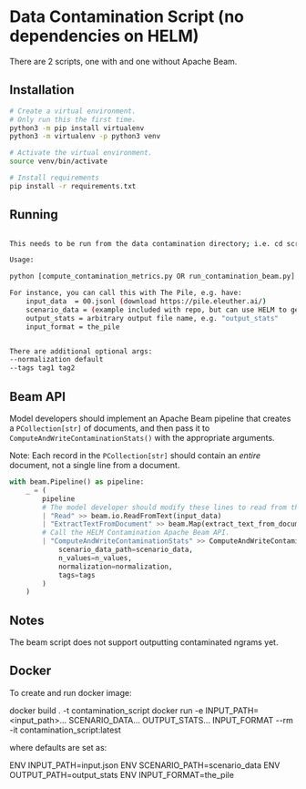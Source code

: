 # Data Contamination Script (no dependencies on HELM)

There are 2 scripts, one with and one without Apache Beam.

## Installation

```bash
# Create a virtual environment.
# Only run this the first time.
python3 -m pip install virtualenv
python3 -m virtualenv -p python3 venv

# Activate the virtual environment.
source venv/bin/activate

# Install requirements
pip install -r requirements.txt
```

## Running

```bash

This needs to be run from the data contamination directory; i.e. cd scripts/data_contamination if you are at the top level HELM folder

Usage:

python [compute_contamination_metrics.py OR run_contamination_beam.py] --input-data <input_data> --scenario-data <scenario_data> --output-stats <output_stats> --input-format <input_format>

For instance, you can call this with The Pile, e.g. have:
    input_data  = 00.jsonl (download https://pile.eleuther.ai/)
    scenario_data = (example included with repo, but can use HELM to generate)
    output_stats = arbitrary output file name, e.g. "output_stats"
    input_format = the_pile


There are additional optional args:
--normalization default 
--tags tag1 tag2
```

## Beam API

Model developers should implement an Apache Beam pipeline that creates a `PCollection[str]` of documents, and then pass it to `ComputeAndWriteContaminationStats()` with the appropriate arguments.

Note: Each record in the `PCollection[str]` should contain an _entire_ document, not a single line from a document.

```python
with beam.Pipeline() as pipeline:
    _ = (
        pipeline
        # The model developer should modify these lines to read from the actual training set.
        | "Read" >> beam.io.ReadFromText(input_data)
        | "ExtractTextFromDocument" >> beam.Map(extract_text_from_document)
        # Call the HELM Contamination Apache Beam API.
        | "ComputeAndWriteContaminationStats" >> ComputeAndWriteContaminationStats(
            scenario_data_path=scenario_data,
            n_values=n_values,
            normalization=normalization,
            tags=tags
        )
    )
```

## Notes

The beam script does not support outputting contaminated ngrams yet.


## Docker

To create and run docker image:

docker build  . -t contamination_script
docker run -e INPUT_PATH=<input_path>... SCENARIO_DATA... OUTPUT_STATS... INPUT_FORMAT --rm -it  contamination_script:latest 

where defaults are set as:

ENV INPUT_PATH=input.json
ENV SCENARIO_PATH=scenario_data
ENV OUTPUT_PATH=output_stats
ENV INPUT_FORMAT=the_pile



